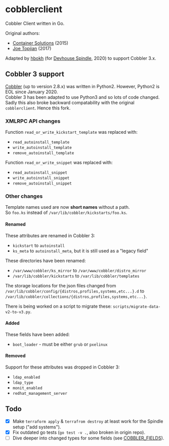 # cobblerclient

Cobbler Client written in Go.

Original authors:

- [Container Solutions](https://www.container-solutions.com/) (2015)
- [Joe Topjian](https://github.com/jtopjian) (2017)

Adapted by [hbokh](https://github.com/hbokh) (for [Devhouse Spindle](https://wearespindle.com/), 2020) to support Cobbler 3.x.

## Cobbler 3 support

[Cobbler](https://github.com/cobbler/cobbler) (up to version 2.8.x) was written in Python2.
However, Python2 is EOL since January 2020.\
Cobbler 3 has been adapted to use Python3 and so lots of code changed. Sadly this also broke
backward compatability with the original `cobblerclient`. Hence this fork.

### XMLRPC API changes

Function `read_or_write_kickstart_template` was replaced with:

- `read_autoinstall_template`
- `write_autoinstall_template`
- `remove_autoinstall_template`

Function `read_or_write_snippet` was replaced with:

- `read_autoinstall_snippet`
- `write_autoinstall_snippet`
- `remove_autoinstall_snippet`

### Other changes

Template names used are now **short names** without a path.\
So `foo.ks` instead of `/var/lib/cobbler/kickstarts/foo.ks`.

#### Renamed

These attributes are renamed in Cobbler 3:

- `kickstart` to `autoinstall`
- `ks_meta` to `autoinstall_meta`, but it is still used as a "legacy field"

These directories have been renamed:

- `/var/www/cobbler/ks_mirror` to `/var/www/cobbler/distro_mirror`
- `/var/lib/cobbler/kickstarts` to `/var/lib/cobbler/templates`

The storage locations for the json files changed from `/var/lib/cobbler/config/{distros,profiles,systems,etc...}.d` to `/var/lib/cobbler/collections/{distros,profiles,systems,etc...}`.

There is being worked on a script to migrate these: `scripts/migrate-data-v2-to-v3.py`.

#### Added

These fields have been added:

- `boot_loader` - must be either `grub` or `pxelinux`

#### Removed

Support for these attributes was dropped in Cobbler 3:

- `ldap_enabled`
- `ldap_type`
- `monit_enabled`
- `redhat_management_server`

## Todo

- [x] Make `terraform apply` & `terrafrom destroy` at least work for the Spindle setup ("add systems").
- [x] Fix outdated go tests (`go test -v .`, also broken in origin repo).
- [ ] Dive deeper into changed types for some fields (see [COBBLER_FIELDS](./COBBLER_FIELDS.md)).
